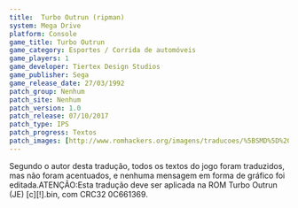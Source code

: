 ```yaml
---
title:  Turbo Outrun (ripman)
system: Mega Drive
platform: Console
game_title: Turbo Outrun
game_category: Esportes / Corrida de automóveis
game_players: 1
game_developer: Tiertex Design Studios
game_publisher: Sega
game_release_date: 27/03/1992
patch_group: Nenhum
patch_site: Nenhum
patch_version: 1.0
patch_release: 07/10/2017
patch_type: IPS
patch_progress: Textos
patch_images: [http://www.romhackers.org/imagens/traducoes/%5BSMD%5D%20Turbo%20Outrun%20-%201.png,http://www.romhackers.org/imagens/traducoes/%5BSMD%5D%20Turbo%20Outrun%20-%202.png,http://www.romhackers.org/imagens/traducoes/%5BSMD%5D%20Turbo%20Outrun%20-%203.png]
---
```

Segundo o autor desta tradução, todos os textos do jogo foram traduzidos, mas não foram acentuados, e nenhuma mensagem em forma de gráfico foi editada.ATENÇÃO:Esta tradução deve ser aplicada na ROM Turbo Outrun (JE) [c][!].bin, com CRC32 0C661369.